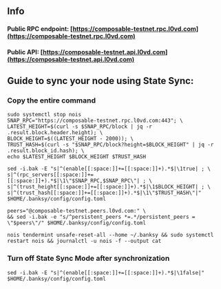 ## Info
#### Public RPC endpoint: [https://composable-testnet.rpc.l0vd.com](https://composable-testnet.rpc.l0vd.com)
#### Public API: [https://composable-testnet.api.l0vd.com](https://composable-testnet.api.l0vd.com)

## Guide to sync your node using State Sync:

### Copy the entire command
```
sudo systemctl stop nois
SNAP_RPC="https://composable-testnet.rpc.l0vd.com:443"; \
LATEST_HEIGHT=$(curl -s $SNAP_RPC/block | jq -r .result.block.header.height); \
BLOCK_HEIGHT=$((LATEST_HEIGHT - 2000)); \
TRUST_HASH=$(curl -s "$SNAP_RPC/block?height=$BLOCK_HEIGHT" | jq -r .result.block_id.hash); \
echo $LATEST_HEIGHT $BLOCK_HEIGHT $TRUST_HASH

sed -i.bak -E "s|^(enable[[:space:]]+=[[:space:]]+).*$|\1true| ; \
s|^(rpc_servers[[:space:]]+=[[:space:]]+).*$|\1\"$SNAP_RPC,$SNAP_RPC\"| ; \
s|^(trust_height[[:space:]]+=[[:space:]]+).*$|\1$BLOCK_HEIGHT| ; \
s|^(trust_hash[[:space:]]+=[[:space:]]+).*$|\1\"$TRUST_HASH\"|" $HOME/.banksy/config/config.toml

peers="@composable-testnet.peers.l0vd.com:" \
&& sed -i.bak -e "s/^persistent_peers *=.*/persistent_peers = \"$peers\"/" $HOME/.banksy/config/config.toml 

nois tendermint unsafe-reset-all --home ~/.banksy && sudo systemctl restart nois && journalctl -u nois -f --output cat
```

### Turn off State Sync Mode after synchronization
```
sed -i.bak -E "s|^(enable[[:space:]]+=[[:space:]]+).*$|\1false|" $HOME/.banksy/config/config.toml
```
